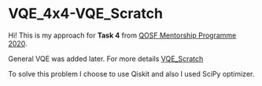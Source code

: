 # VQE_4x4-VQE_Scratch

Hi! This is my approach for __Task 4__ from [QOSF Mentorship Programme 2020](https://qosf.org/qc_mentorship/).

General VQE was added later. For more details [VQE_Scratch](https://www.notion.so/VQE_Scratch-7d6ca0f3f44c4430a8e6202f7de779db)

To solve this problem I choose to use Qiskit and also I used SciPy optimizer.
